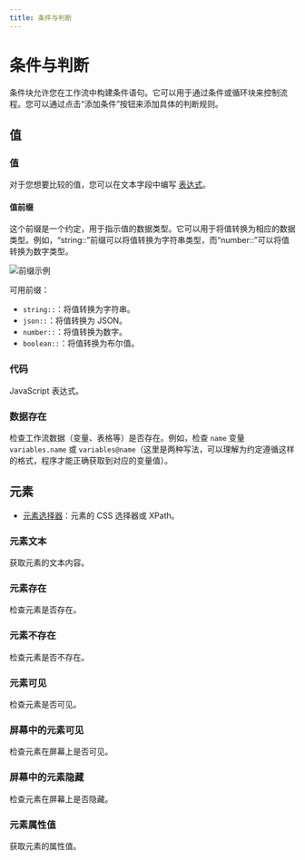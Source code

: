```yaml
---
title: 条件与判断
---
```


# 条件与判断
条件块允许您在工作流中构建条件语句。它可以用于通过条件或循环块来控制流程。您可以通过点击“添加条件”按钮来添加具体的判断规则。

## 值

### 值
对于您想要比较的值，您可以在文本字段中编写 [表达式](../workflow/expressions.md)。

#### 值前缀
这个前缀是一个约定，用于指示值的数据类型。它可以用于将值转换为相应的数据类型。例如，“string::”前缀可以将值转换为字符串类型，而“number::”可以将值转换为数字类型。

![前缀示例](https://s3.ap-southeast-1.amazonaws.com/automa-pub/i/2024/12/02/17dnu8-jb.png)

可用前缀：
- `string::`：将值转换为字符串。
- `json::`：将值转换为 JSON。
- `number::`：将值转换为数字。
- `boolean::`：将值转换为布尔值。

### 代码
JavaScript 表达式。

### 数据存在
检查工作流数据（变量、表格等）是否存在。例如，检查 `name` 变量 `variables.name` 或 `variables@name`（这里是两种写法，可以理解为约定遵循这样的格式，程序才能正确获取到对应的变量值）。

## 元素
- [元素选择器](../workflow/element-selector.md)：元素的 CSS 选择器或 XPath。

### 元素文本
获取元素的文本内容。

### 元素存在
检查元素是否存在。

### 元素不存在
检查元素是否不存在。

### 元素可见
检查元素是否可见。

### 屏幕中的元素可见
检查元素在屏幕上是否可见。

### 屏幕中的元素隐藏
检查元素在屏幕上是否隐藏。

### 元素属性值
获取元素的属性值。